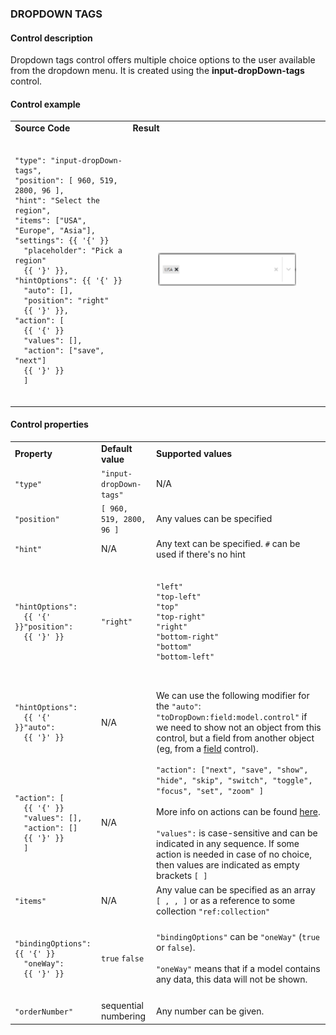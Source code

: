 ### **DROPDOWN TAGS**

#### Control description

Dropdown tags control offers multiple choice options to the user available from the dropdown menu. It is created using the **input-dropDown-tags** control.

#### Control example

<table>
  <tr>
    <td><strong>Source Code</strong></td>
    <td>
      <strong>Result</strong>
    </td>
  </tr>
  <tr>
    <td>
    <pre><code>
"type": "input-dropDown-tags",
"position": [ 960, 519, 2800, 96 ],
"hint": "Select the region",
"items": ["USA", "Europe", "Asia"],
"settings": {{ '{' }}
  "placeholder": "Pick a region"
  {{ '}' }},
"hintOptions": {{ '{' }}
  "auto": [],
  "position": "right"
  {{ '}' }},
"action": [
  {{ '{' }}
  "values": [],
  "action": ["save", "next"]
  {{ '}' }}
  ]
     </code></pre>
    </td>
    <td>
      <figure><img src="/assets/dropdown-tags.png"/></figure>
    </td>
  </tr>
</table>

#### Control properties

<table>
  <tr>
    <td><strong>Property</strong></td>
    <td><strong>Default value</strong></td>
    <td>
      <strong>Supported values</strong>
    </td>
  </tr>
  <tr>
    <td>
      <code>"type"</code>
    </td>
    <td>
      <code>"input-dropDown-tags"</code>
    </td>
    <td>
      N/A
    </td>
  </tr>
  <tr>
    <td>
      <code>"position"</code>
    </td>
    <td>
     <code>[ 960, 519, 2800, 96 ]</code>
    </td>
    <td>
      Any values can be specified
    </td>
  </tr>
  <tr>
    <td>
     <code>"hint"</code>
    </td>
    <td>
      N/A
    </td>
    <td>
      Any text can be specified. <code>#</code> can be used if there's no hint
    </td>
  </tr>
  <tr>
    <td>
      <pre><code>
"hintOptions":
  {{ '{' }}"position":
  {{ '}' }}
      </code></pre>
    </td>
    <td>
      <code>"right"</code>
    </td>
    <td>
      <pre><code>
"left"
"top-left"
"top"
"top-right"
"right"
"bottom-right"
"bottom"
"bottom-left"
      </code></pre>
    </td>
  </tr>
  <tr>
    <td>
      <pre><code>
"hintOptions":
  {{ '{' }}"auto":
  {{ '}' }}
      </code></pre>
    </td>
    <td>
      N/A
    </td>
    <td>
      We can use the following modifier for the <code>"auto"</code>: <code>"toDropDown:field:model.control"</code> if we need to show not an object from this control, but a field from another object (eg, from a <a href="https://docs.upmix.it/scenario-controls/field-control">field</a> control).
    </td>
  </tr>
  <tr>
    <td>
      <pre><code>
"action": [
  {{ '{' }}
  "values": [],
  "action": []
  {{ '}' }}
  ]
      </code></pre>
    </td>
    <td>
      N/A
    </td>
    <td>
    <code>"action": ["next", "save", "show", "hide", "skip", "switch", "toggle", "focus", "set", "zoom" ]</code><br><br> More info on actions can be found <a href="https://docs.upmix.it/scenario-controls/controls-meta#action">here</a>.<br><br> <code>"values":</code> is case-sensitive and can be indicated in any sequence. If some action is needed in case of no choice, then values are indicated as empty brackets <code>[ ]</code>
    </td>
  </tr>
  <tr>
    <td>
        <code>"items"</code>
    </td>
    <td>
      N/A
    </td>
    <td>
      Any value can be specified as an array <code>[ , , ]</code> or as a reference to some collection <code>"ref:collection"</code>
    </td>
  </tr>
  <tr>
    <td>
      <pre><code>
"bindingOptions":{{ '{' }}
  "oneWay": 
  {{ '}' }}
      </code></pre>
    </td>
    <td>
      <code>true</code> <code>false</code>
    </td>
    <td>
      <code>"bindingOptions"</code> can be <code>"oneWay"</code> (<code>true</code> or <code>false</code>).<br><br> <code>"oneWay"</code> means that if a model contains any data, this data will not be shown.
    </td>
  </tr>
  <tr>
    <td>
        <code>"orderNumber"</code>
    </td>
    <td>
      sequential numbering
    </td>
    <td>
      Any number can be given.
    </td>
  </tr>
</table>
